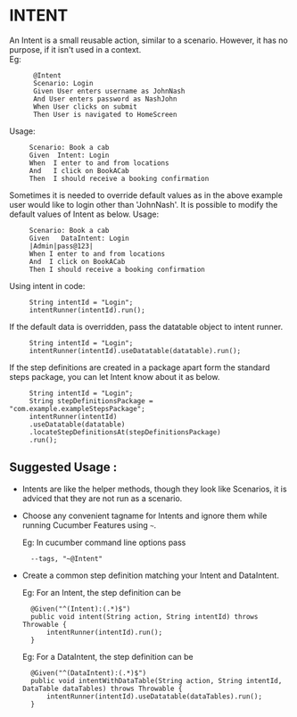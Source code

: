 # INTENT
An Intent is a small reusable action, similar to a scenario. However, it has no purpose, if it isn't used in a context. 
<br>
Eg:
     
          @Intent
          Scenario: Login
          Given User enters username as JohnNash
          And User enters password as NashJohn
          When User clicks on submit
          Then User is navigated to HomeScreen
     
Usage:
     
         Scenario: Book a cab
         Given  Intent: Login
         When  I enter to and from locations
         And   I click on BookACab
         Then  I should receive a booking confirmation
     
 
Sometimes it is needed to override default values as in the above example user would like to login other than 'JohnNash'. It is possible to modify the default values of Intent as below. Usage:
     
         Scenario: Book a cab
         Given   DataIntent: Login
         |Admin|pass@123|
         When I enter to and from locations
         And  I click on BookACab
         Then I should receive a booking confirmation
     
 
Using intent in code:
     
         String intentId = "Login";
         intentRunner(intentId).run();
     
 

If the default data is overridden, pass the datatable object to intent runner.
     
         String intentId = "Login";
         intentRunner(intentId).useDatatable(datatable).run();
     
 

If the step definitions are created in a package apart form the standard steps package, you can let Intent know about it as below.
     
         String intentId = "Login";
         String stepDefinitionsPackage = "com.example.exampleStepsPackage";
         intentRunner(intentId)
         .useDatatable(datatable)
         .locateStepDefinitionsAt(stepDefinitionsPackage)
         .run();
        
        
## Suggested Usage :
* Intents are like the helper methods, though they look like Scenarios, it is adviced that they are not run as a scenario.
* Choose any convenient tagname for Intents and ignore them while running Cucumber Features using `~`.
    
   Eg: In cucumber command line options pass
    
        --tags, "~@Intent"
* Create a common step definition matching your Intent and DataIntent.
    
    Eg: For an Intent, the step definition can be
            
        @Given("^(Intent):(.*)$")
        public void intent(String action, String intentId) throws Throwable {
            intentRunner(intentId).run();
        }
    Eg: For a DataIntent, the step definition can be
        
        @Given("^(DataIntent):(.*)$")
        public void intentWithDataTable(String action, String intentId, DataTable dataTables) throws Throwable {
            intentRunner(intentId).useDatatable(dataTables).run();
        }

